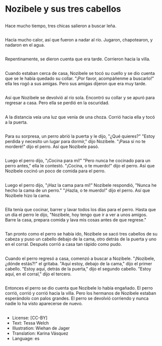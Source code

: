 # Nozibele y sus tres cabellos

##
Hace mucho tiempo, tres chicas salieron a buscar leña.

##
Hacía mucho calor, así que fueron a nadar al río. Jugaron, chapotearon, y nadaron en el agua.

##
Repentinamente, se dieron cuenta que era tarde. Corrieron hacia la villa.

##
Cuando estaban cerca de casa, Nozibele se tocó su cuello y se dio cuenta que se le había quedado su collar. "¡Por favor, acompáñenme a buscarlo!" ella les rogó a sus amigas. Pero sus amigas dijeron que era muy tarde.

##
Así que Nozibele se devolvió al río sola. Encontró su collar y se apuró para regresar a casa. Pero ella se perdió en la oscuridad.

##
A la distancia veía una luz que venía de una choza. Corrió hacia ella y tocó a la puerta.

##
Para su sorpresa, un perro abrió la puerta y le dijo, "¿Qué quieres?" "Estoy perdida y necesito un lugar para dormir," dijo Nozibele. "¡Pasa si no te morderé!" dijo el perro. Así que Nozibele pasó.

##
Luego el perro dijo, "¡Cocina para mí!" "Pero nunca he cocinado para un perro antes," ella le contestó. "¡Cocina, o te muerdo!" dijo el perro. Así que Nozibele cocinó un poco de comida para el perro.

##
Luego el perro dijo, "¡Haz la cama para mí!" Nozibele respondió, "Nunca he hecho la cama de un perro." "¡Hazla, o te muerdo!" dijo el perro. Así que Nozibele hizo la cama.

##
Ella tenía que cocinar, barrer y lavar todos los días para el perro. Hasta que un día el perro le dijo, "Nozibele, hoy tengo que ir a ver a unos amigos. Barre la casa, prepara comida y lava mis cosas antes de que regrese."

##
Tan pronto como el perro se había ido, Nozibele se sacó tres cabellos de su cabeza y puso un cabello debajo de la cama, otro detrás de la puerta y uno en el corral. Después corrió a casa tan rápido como pudo.

##
Cuando el perro regresó a casa, comenzó a buscar a Nozibele. "¡Nozibele, ¿dónde estás?!" el gritaba. "Aquí estoy, debajo de la cama," dijo el primer cabello. "Estoy aquí, detrás de la puerta," dijo el segundo cabello. "Estoy aquí, en el corral," dijo el tercero.

##
Entonces el perro se dio cuenta que Nozibele lo había engañado. El perro corrió, corrió y corrió hacia la villa. Pero los hermanos de Nozibele estaban esperándolo con palos grandes. El perro se devolvió corriendo y nunca nadie lo ha visto aparecerse de nuevo.

##
* License: [CC-BY]
* Text: Tessa Welch
* Illustration: Wiehan de Jager
* Translation: Karina Vásquez
* Language: es
